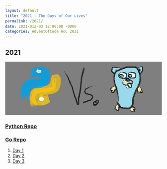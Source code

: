 ```yaml
---
layout: default
title: "2021 - The Days of Our Lives"
permalink: /2021/
date: 2021-012-03 12:00:00 -0000
categories: AdventOfCode AoC 2021
---
```


## 2021
![one art please](/docs/assets/img/python_vs_go.png)

### [Python Repo](https://github.com/aaronlael/AoC-2021)
### [Go Repo](https://github.com/aaronlael/AoC-2021-Go)

1. [Day 1](AoC_2021_D1.md)
2. [Day 2](AoC_2021_D2.md)
3. [Day 3](AoC_2021_D3.md)
